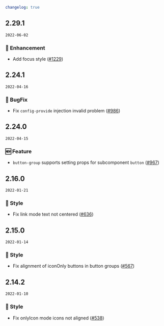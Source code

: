 ```yaml
changelog: true
```

## 2.29.1

`2022-06-02`

### 💎 Enhancement

- Add focus style ([#1229](https://github.com/mb-design/mb-design-vue/pull/1229))


## 2.24.1

`2022-04-16`

### 🐛 BugFix

- Fix `config-provide` injection invalid problem ([#986](https://github.com/mb-design/mb-design-vue/pull/986))


## 2.24.0

`2022-04-15`

### 🆕 Feature

- `button-group` supports setting props for subcomponent `button` ([#967](https://github.com/mb-design/mb-design-vue/pull/967))


## 2.16.0

`2022-01-21`

### 💅 Style

- Fix link mode text not centered ([#636](https://github.com/mb-design/mb-design-vue/pull/636))


## 2.15.0

`2022-01-14`

### 💅 Style

- Fix alignment of iconOnly buttons in button groups ([#567](https://github.com/mb-design/mb-design-vue/pull/567))


## 2.14.2

`2022-01-10`

### 💅 Style

- Fix onlyIcon mode icons not aligned ([#538](https://github.com/mb-design/mb-design-vue/pull/538))

